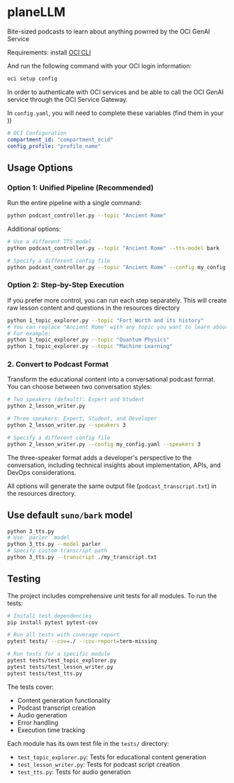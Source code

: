 # planeLLM
Bite-sized podcasts to learn about anything powrred by the OCI GenAI Service


Requirements: install [OCI CLI](https://docs.oracle.com/en-us/iaas/Content/API/SDKDocs/cliinstall.htm#InstallingCLI__macos_homebrew)

And run the following command with your OCI login information:

```bash
oci setup config
```

In order to authenticate with OCI services and be able to call the OCI GenAI service through the OCI Service Gateway.

In `config.yaml`, you will need to complete these variables (find them in your ))

```yaml
# OCI Configuration
compartment_id: "compartment_ocid"
config_profile: "profile_name"
```

## Usage Options

### Option 1: Unified Pipeline (Recommended)

Run the entire pipeline with a single command:
```bash
python podcast_controller.py --topic "Ancient Rome"
```

Additional options:
```bash
# Use a different TTS model
python podcast_controller.py --topic "Ancient Rome" --tts-model bark

# Specify a different config file
python podcast_controller.py --topic "Ancient Rome" --config my_config.yaml
```

### Option 2: Step-by-Step Execution

If you prefer more control, you can run each step separately. This will create raw lesson content and questions in the resources directory

```bash
python 1_topic_explorer.py --topic "Fort Worth and its history"
# You can replace "Ancient Rome" with any topic you want to learn about
# For example:
python 1_topic_explorer.py --topic "Quantum Physics"
python 1_topic_explorer.py --topic "Machine Learning"
```

### 2. Convert to Podcast Format

Transform the educational content into a conversational podcast format. You can choose between two conversation styles:

```bash
# Two speakers (default): Expert and Student
python 2_lesson_writer.py

# Three speakers: Expert, Student, and Developer
python 2_lesson_writer.py --speakers 3

# Specify a different config file
python 2_lesson_writer.py --config my_config.yaml --speakers 3
```

The three-speaker format adds a developer's perspective to the conversation, including technical insights about implementation, APIs, and DevOps considerations.

All options will generate the same output file (`podcast_transcript.txt`) in the resources directory.

## Use default `suno/bark` model

```bash
python 3_tts.py
# Use `parler` model
python 3_tts.py --model parler
# Specify custom transcript path
python 3_tts.py --transcript ./my_transcript.txt
```

## Testing

The project includes comprehensive unit tests for all modules. To run the tests:

```bash
# Install test dependencies
pip install pytest pytest-cov

# Run all tests with coverage report
pytest tests/ --cov=./ --cov-report=term-missing

# Run tests for a specific module
pytest tests/test_topic_explorer.py
pytest tests/test_lesson_writer.py
pytest tests/test_tts.py
```

The tests cover:
- Content generation functionality
- Podcast transcript creation
- Audio generation
- Error handling
- Execution time tracking

Each module has its own test file in the `tests/` directory:
- `test_topic_explorer.py`: Tests for educational content generation
- `test_lesson_writer.py`: Tests for podcast script creation
- `test_tts.py`: Tests for audio generation
